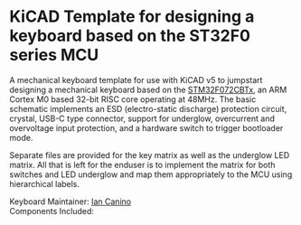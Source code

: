 # KiCAD Template for designing a keyboard based on the ST32F0 series MCU

A mechanical keyboard template for use with KiCAD v5 to jumpstart designing a mechanical keyboard based on the [STM32F072CBTx](https://www.st.com/content/st_com/en/products/microcontrollers-microprocessors/stm32-32-bit-arm-cortex-mcus/stm32-mainstream-mcus/stm32f0-series/stm32f0x2/stm32f072cb.html), an ARM Cortex M0 based 32-bit RISC core operating at 48MHz. The basic schematic implements an ESD (electro-static discharge) protection circuit, crystal, USB-C type connector, support for underglow, overcurrent and overvoltage input protection, and a hardware switch to trigger bootloader mode.

Separate files are provided for the key matrix as well as the underglow LED matrix. All that is left for the enduser is to implement the matrix for both switches and LED underglow and map them appropriately to the MCU using hierarchical labels.

Keyboard Maintainer: [Ian Canino](https://github.com/CaninoDev)  
Components Included: 
